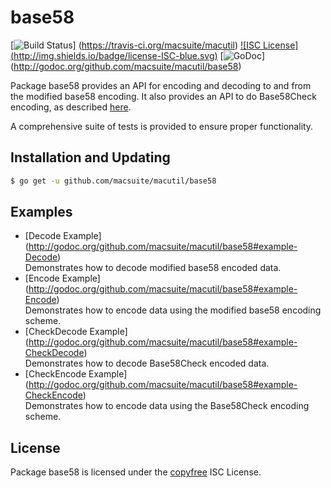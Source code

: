 base58
==========

[![Build Status](http://img.shields.io/travis/macsuite/macutil.svg)]
(https://travis-ci.org/macsuite/macutil) [![ISC License]
(http://img.shields.io/badge/license-ISC-blue.svg)](http://copyfree.org)
[![GoDoc](https://godoc.org/github.com/macsuite/macutil/base58?status.png)]
(http://godoc.org/github.com/macsuite/macutil/base58)

Package base58 provides an API for encoding and decoding to and from the
modified base58 encoding.  It also provides an API to do Base58Check encoding,
as described [here](https://en.machinecoin.it/wiki/Base58Check_encoding).

A comprehensive suite of tests is provided to ensure proper functionality.

## Installation and Updating

```bash
$ go get -u github.com/macsuite/macutil/base58
```

## Examples

* [Decode Example]
  (http://godoc.org/github.com/macsuite/macutil/base58#example-Decode)  
  Demonstrates how to decode modified base58 encoded data.
* [Encode Example]
  (http://godoc.org/github.com/macsuite/macutil/base58#example-Encode)  
  Demonstrates how to encode data using the modified base58 encoding scheme.
* [CheckDecode Example]
  (http://godoc.org/github.com/macsuite/macutil/base58#example-CheckDecode)  
  Demonstrates how to decode Base58Check encoded data.
* [CheckEncode Example]
  (http://godoc.org/github.com/macsuite/macutil/base58#example-CheckEncode)  
  Demonstrates how to encode data using the Base58Check encoding scheme.

## License

Package base58 is licensed under the [copyfree](http://copyfree.org) ISC
License.
